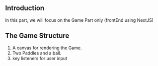 ## Introduction
In this part, we will focus on the Game Part only (frontEnd using NextJS)

## The Game Structure
1. A canvas for rendering the Game.
2. Two Paddles and a ball.
3. key listeners for user input


